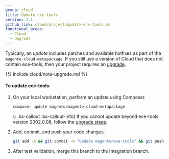 ```yaml
---
group: cloud
title: Update ece-tools
version: 2.1
github_link: cloud/project/update-ece-tools.md
functional_areas:
  - Cloud
  - Upgrade
---
```

Typically, an _update_ includes patches and available hotfixes as part of the `magento-cloud-metapackage`. If you still use a version of Cloud that does not contain ece-tools, then your project requires an [upgrade]({{page.baseurl}}/cloud/project/ece-tools-upgrade-project).

{% include cloud/note-upgrade.md %}

#### To update ece-tools:

1.  On your local workstation, perform an update using Composer.

    ```bash
    composer update magento/magento-cloud-metapackage
    ```

    {: .bs-callout .bs-callout-info}
    If you cannot update beyond ece-tools version 2002.0.08, follow the [upgrade steps](#upgrade-project-to-use-ece-tools).

1.  Add, commit, and push your code changes.

    ```bash
    git add -A && git commit -m "Update magento/ece-tools" && git push origin <branch name>
    ```

1.  After test validation, merge this branch to the Integration branch.